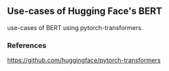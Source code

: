 ## Use-cases of Hugging Face's BERT
use-cases of BERT using pytorch-transformers.

### References
https://github.com/huggingface/pytorch-transformers
